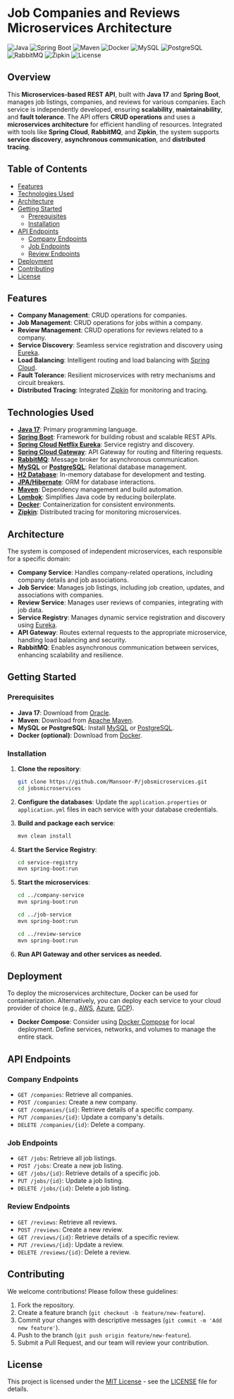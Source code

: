 
# Job Companies and Reviews Microservices Architecture

![Java](https://img.shields.io/badge/Java-17-007396?logo=java&logoColor=white)
![Spring Boot](https://img.shields.io/badge/Spring%20Boot-3.3.2-brightgreen?logo=spring-boot)
![Maven](https://img.shields.io/badge/Maven-3.8.1-C71A36?logo=apache-maven)
![Docker](https://img.shields.io/badge/Docker-20.10.7-blue?logo=docker)
![MySQL](https://img.shields.io/badge/MySQL-8.0.25-4479A1?logo=mysql&logoColor=white)
![PostgreSQL](https://img.shields.io/badge/PostgreSQL-13.4-336791?logo=postgresql&logoColor=white)
![RabbitMQ](https://img.shields.io/badge/RabbitMQ-3.8.16-FF6600?logo=rabbitmq)
![Zipkin](https://img.shields.io/badge/Zipkin-2.23.2-5C5C5C?logo=zipkin)
![License](https://img.shields.io/badge/License-MIT-blue)

## Overview

This **Microservices-based REST API**, built with **Java 17** and **Spring Boot**, manages job listings, companies, and reviews for various companies. Each service is independently developed, ensuring **scalability**, **maintainability**, and **fault tolerance**. The API offers **CRUD operations** and uses a **microservices architecture** for efficient handling of resources. Integrated with tools like **Spring Cloud**, **RabbitMQ**, and **Zipkin**, the system supports **service discovery**, **asynchronous communication**, and **distributed tracing**.

## Table of Contents

- [Features](#features)
- [Technologies Used](#technologies-used)
- [Architecture](#architecture)
- [Getting Started](#getting-started)
    - [Prerequisites](#prerequisites)
    - [Installation](#installation)
- [API Endpoints](#api-endpoints)
    - [Company Endpoints](#company-endpoints)
    - [Job Endpoints](#job-endpoints)
    - [Review Endpoints](#review-endpoints)
- [Deployment](#deployment)
- [Contributing](#contributing)
- [License](#license)

## Features

- **Company Management**: CRUD operations for companies.
- **Job Management**: CRUD operations for jobs within a company.
- **Review Management**: CRUD operations for reviews related to a company.
- **Service Discovery**: Seamless service registration and discovery using [Eureka](https://spring.io/projects/spring-cloud).
- **Load Balancing**: Intelligent routing and load balancing with [Spring Cloud](https://spring.io/projects/spring-cloud).
- **Fault Tolerance**: Resilient microservices with retry mechanisms and circuit breakers.
- **Distributed Tracing**: Integrated [Zipkin](https://zipkin.io/) for monitoring and tracing.

## Technologies Used

- **[Java 17](https://www.oracle.com/java/technologies/javase/jdk17-archive-downloads.html)**: Primary programming language.
- **[Spring Boot](https://spring.io/projects/spring-boot)**: Framework for building robust and scalable REST APIs.
- **[Spring Cloud Netflix Eureka](https://spring.io/projects/spring-cloud-netflix)**: Service registry and discovery.
- **[Spring Cloud Gateway](https://spring.io/projects/spring-cloud-gateway)**: API Gateway for routing and filtering requests.
- **[RabbitMQ](https://www.rabbitmq.com/)**: Message broker for asynchronous communication.
- **[MySQL](https://www.mysql.com/)** or **[PostgreSQL](https://www.postgresql.org/)**: Relational database management.
- **[H2 Database](https://www.h2database.com/)**: In-memory database for development and testing.
- **[JPA/Hibernate](https://hibernate.org/)**: ORM for database interactions.
- **[Maven](https://maven.apache.org/)**: Dependency management and build automation.
- **[Lombok](https://projectlombok.org/)**: Simplifies Java code by reducing boilerplate.
- **[Docker](https://www.docker.com/)**: Containerization for consistent environments.
- **[Zipkin](https://zipkin.io/)**: Distributed tracing for monitoring microservices.

## Architecture

The system is composed of independent microservices, each responsible for a specific domain:

- **Company Service**: Handles company-related operations, including company details and job associations.
- **Job Service**: Manages job listings, including job creation, updates, and associations with companies.
- **Review Service**: Manages user reviews of companies, integrating with job data.
- **Service Registry**: Manages dynamic service registration and discovery using [Eureka](https://spring.io/projects/spring-cloud).
- **API Gateway**: Routes external requests to the appropriate microservice, handling load balancing and security.
- **RabbitMQ**: Enables asynchronous communication between services, enhancing scalability and resilience.

## Getting Started

### Prerequisites

- **Java 17**: Download from [Oracle](https://www.oracle.com/java/technologies/javase/jdk17-archive-downloads.html).
- **Maven**: Download from [Apache Maven](https://maven.apache.org/download.cgi).
- **MySQL or PostgreSQL**: Install [MySQL](https://dev.mysql.com/downloads/) or [PostgreSQL](https://www.postgresql.org/download/).
- **Docker (optional)**: Download from [Docker](https://www.docker.com/products/docker-desktop).

### Installation

1. **Clone the repository**:
   ```bash
   git clone https://github.com/Mansoor-P/jobsmicroservices.git
   cd jobsmicroservices
   ```

2. **Configure the databases**:
   Update the `application.properties` or `application.yml` files in each service with your database credentials.

3. **Build and package each service**:
   ```bash
   mvn clean install
   ```

4. **Start the Service Registry**:
   ```bash
   cd service-registry
   mvn spring-boot:run
   ```

5. **Start the microservices**:
   ```bash
   cd ../company-service
   mvn spring-boot:run

   cd ../job-service
   mvn spring-boot:run

   cd ../review-service
   mvn spring-boot:run
   ```

6. **Run API Gateway and other services as needed.**

## Deployment

To deploy the microservices architecture, Docker can be used for containerization. Alternatively, you can deploy each service to your cloud provider of choice (e.g., [AWS](https://aws.amazon.com/), [Azure](https://azure.microsoft.com/en-us/), [GCP](https://cloud.google.com/)).

- **Docker Compose**: Consider using [Docker Compose](https://docs.docker.com/compose/) for local deployment. Define services, networks, and volumes to manage the entire stack.

## API Endpoints

### Company Endpoints

- `GET /companies`: Retrieve all companies.
- `POST /companies`: Create a new company.
- `GET /companies/{id}`: Retrieve details of a specific company.
- `PUT /companies/{id}`: Update a company's details.
- `DELETE /companies/{id}`: Delete a company.

### Job Endpoints

- `GET /jobs`: Retrieve all job listings.
- `POST /jobs`: Create a new job listing.
- `GET /jobs/{id}`: Retrieve details of a specific job.
- `PUT /jobs/{id}`: Update a job listing.
- `DELETE /jobs/{id}`: Delete a job listing.

### Review Endpoints

- `GET /reviews`: Retrieve all reviews.
- `POST /reviews`: Create a new review.
- `GET /reviews/{id}`: Retrieve details of a specific review.
- `PUT /reviews/{id}`: Update a review.
- `DELETE /reviews/{id}`: Delete a review.

## Contributing

We welcome contributions! Please follow these guidelines:

1. Fork the repository.
2. Create a feature branch (`git checkout -b feature/new-feature`).
3. Commit your changes with descriptive messages (`git commit -m 'Add new feature'`).
4. Push to the branch (`git push origin feature/new-feature`).
5. Submit a Pull Request, and our team will review your contribution.

## License

This project is licensed under the [MIT License](LICENSE) - see the [LICENSE](LICENSE) file for details.
